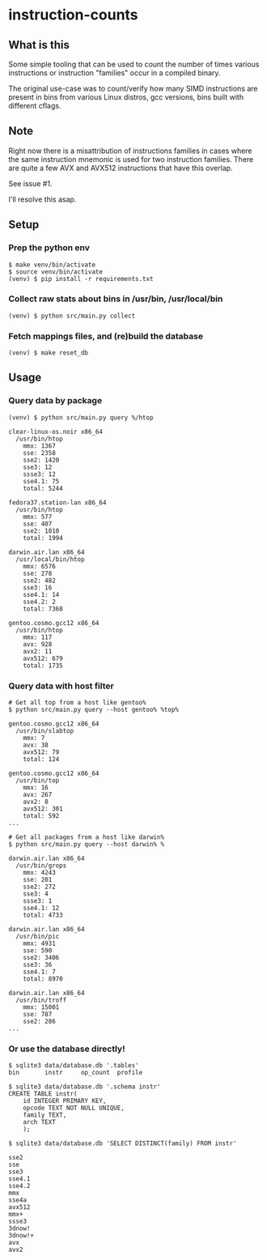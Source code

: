 # instruction-counts

## What is this

Some simple tooling that can be used to count the number of times various
instructions or instruction "families" occur in a compiled binary.

The original use-case was to count/verify how many SIMD instructions are present
in bins from various Linux distros, gcc versions, bins built with different
cflags.

## Note

Right now there is a misattribution of instructions families
in cases where the same instruction mnemonic is used
for two instruction families. There are quite a few
AVX and AVX512 instructions that have this overlap.

See issue #1.

I'll resolve this asap.

## Setup

### Prep the python env

```
$ make venv/bin/activate
$ source venv/bin/activate
(venv) $ pip install -r requirements.txt
```

### Collect raw stats about bins in /usr/bin, /usr/local/bin

```
(venv) $ python src/main.py collect
```

### Fetch mappings files, and (re)build the database

```
(venv) $ make reset_db
```

## Usage

### Query data by package

```
(venv) $ python src/main.py query %/htop

clear-linux-os.noir x86_64
  /usr/bin/htop
    mmx: 1367
    sse: 2358
    sse2: 1420
    sse3: 12
    ssse3: 12
    sse4.1: 75
    total: 5244

fedora37.station-lan x86_64
  /usr/bin/htop
    mmx: 577
    sse: 407
    sse2: 1010
    total: 1994

darwin.air.lan x86_64
  /usr/local/bin/htop
    mmx: 6576
    sse: 278
    sse2: 482
    sse3: 16
    sse4.1: 14
    sse4.2: 2
    total: 7368

gentoo.cosmo.gcc12 x86_64
  /usr/bin/htop
    mmx: 117
    avx: 928
    avx2: 11
    avx512: 679
    total: 1735
```


### Query data with host filter

```
# Get all top from a host like gentoo%
$ python src/main.py query --host gentoo% %top%

gentoo.cosmo.gcc12 x86_64
  /usr/bin/slabtop
    mmx: 7
    avx: 38
    avx512: 79
    total: 124

gentoo.cosmo.gcc12 x86_64
  /usr/bin/top
    mmx: 16
    avx: 267
    avx2: 8
    avx512: 301
    total: 592
...

# Get all packages from a host like darwin%
$ python src/main.py query --host darwin% %

darwin.air.lan x86_64
  /usr/bin/grops
    mmx: 4243
    sse: 201
    sse2: 272
    sse3: 4
    ssse3: 1
    sse4.1: 12
    total: 4733

darwin.air.lan x86_64
  /usr/bin/pic
    mmx: 4931
    sse: 590
    sse2: 3406
    sse3: 36
    sse4.1: 7
    total: 8970

darwin.air.lan x86_64
  /usr/bin/troff
    mmx: 15001
    sse: 787
    sse2: 286
...
```

### Or use the database directly!

```
$ sqlite3 data/database.db '.tables'
bin       instr     op_count  profile

$ sqlite3 data/database.db '.schema instr'
CREATE TABLE instr(
    id INTEGER PRIMARY KEY,
    opcode TEXT NOT NULL UNIQUE,
    family TEXT,
    arch TEXT
    );

$ sqlite3 data/database.db 'SELECT DISTINCT(family) FROM instr'

sse2
sse
sse3
sse4.1
sse4.2
mmx
sse4a
avx512
mmx+
ssse3
3dnow!
3dnow!+
avx
avx2
```
